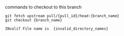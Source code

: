 commands to checkout to this branch

```
git fetch upstream pull/{pull_id}/head:{branch_name}
git checkout {branch_name}
```

```
INvalif File name is  {invalid_directory_names}
```